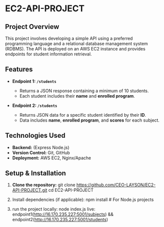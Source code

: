 # EC2-API-PROJECT

## Project Overview
This project involves developing a simple API using a preferred programming language and a relational database management system (RDBMS). The API is deployed on an AWS EC2 instance and provides endpoints for student information retrieval.

## Features
- **Endpoint 1: `/students`**
  - Returns a JSON response containing a minimum of 10 students.
  - Each student includes their **name** and **enrolled program**.

- **Endpoint 2: `/students`**
  - Returns JSON data for a specific student identified by their **ID**.
  - Data includes **name**, **enrolled program**, and **scores** for each subject.

## Technologies Used
- **Backend:** (Express Node.js)
- **Version Control:** Git, GitHub
- **Deployment:** AWS EC2, Nginx/Apache

## Setup & Installation
1. **Clone the repository:**
   git clone https://github.com/CEO-LAYSON/EC2-API-PROJECT.git
   cd EC2-API-PROJECT

2. Install dependencies (if applicable):
   npm install  # For Node.js projects

3. run the project
   locally: node index.js
   live: endpoint1(http://16.170.235.227:5001/subjects) && endpoint2(http://16.170.235.227:5001/students)
